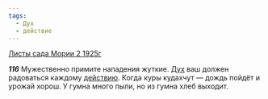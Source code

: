 ```yaml
---
tags:
  - Дух
  - действие
---
```


[Листы сада Мории 2 1925г](https://127.0.0.1:4002/agni/1925)

___116___
Мужественно примите нападения жуткие. [Дух](../../../tags/#Дух) ваш должен радоваться каждому [действию](../../../tags/#действие). Когда куры кудахчут — дождь пойдёт и урожай хорош. У гумна много пыли, но из гумна хлеб выходит.   

